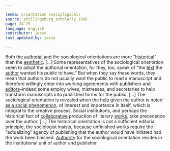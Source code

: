 ```yaml
---

lemma: orientation (sociological)
source: shillingsburg_scholarly_1986
page: 24-25
language: English
contributor: jesse
last_updated_by: jesse

---
```

Both the [authorial](orientationAuthorial.html) and the sociological orientations are more “[historical](orientationHistorical.html)” than the [aesthetic](orientationAesthetic.html). […] Some representatives of the sociological orientation seem to adopt the authorial orientation, for they, too, speak of “the [text](text.html) the [author](author.html) wanted his public to have.” But when they say these words, they mean that authors do not usually want the public to read a manuscript and therefore willingly enter into working agreements with publishers and [editors](editor.html)–indeed some employ wives, mistresses, and secretaries to help transform manuscripts into published forms for the public. […] The sociological orientation is revealed when the help given the author is noted [as a social phenomenon](SocializationOfTexts.html), of interest and importance in itself, which is integral to the creative process. Social institutions, and perhaps the historical fact of [collaborative](collaboration.html) production of literary [works](work.html), take precedence over the author. […] The historical orientation is not a sufficient editorial principle, the sociologist insists, because unfinished works require the “actualizing” agency of publishing that the author would have initiated had the work been finished. [Authority](authority.html) for the sociological orientation resides in the institutional unit of author and publisher.
